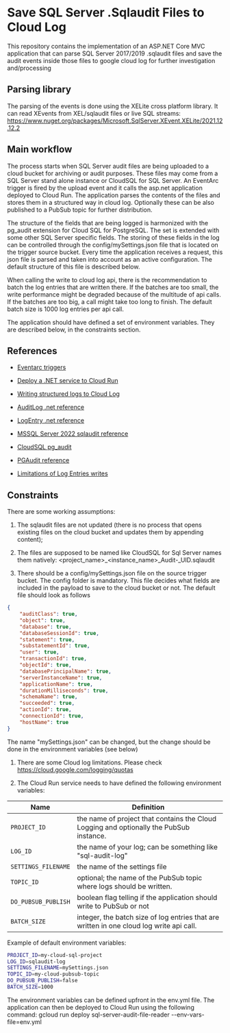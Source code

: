 # Save SQL Server .Sqlaudit Files to Cloud Log

This repository contains the implementation of an ASP.NET Core MVC application that can parse SQL Server 2017/2019 .sqlaudit files and save the audit events inside those files to google cloud log for further investigation and/processing

## Parsing library

The parsing of the events is done using the XELite  cross platform library. It can read XEvents from XEL/sqlaudit files or live SQL streams: https://www.nuget.org/packages/Microsoft.SqlServer.XEvent.XELite/2021.12.12.2

## Main workflow

The process starts when SQL Server audit files are being uploaded to a cloud bucket for archiving or audit purposes. These files may come from a SQL Server stand alone instance or CloudSQL for SQL Server.
An EventArc trigger is fired by the upload event and it calls the asp.net application deployed to Cloud Run. The application parses the contents of the files and stores them in a structured way in cloud log. Optionally these can be also published to a PubSub topic for further distribution.

The structure of the fields that are being logged is harmonized with the pg_audit extension for Cloud SQL for PostgreSQL. The set is extended with some other SQL Server specific fields. The storing of these fields in the log can be controlled through the config/mySettings.json file that is located on the trigger source bucket. Every time the application receives a request, this json file is parsed and taken into account as an active configuration. The default structure of this file is described below.

When calling the write to cloud log api, there is the recommendation to batch the log entries that are written there. If the batches are too small, the write performance might be degraded because of the multitude of api calls. If the batches are too big, a call might take too long to finish. The default batch size is 1000 log entries per api call.

The application should have defined a set of environment variables. They are described below, in the constraints section.

## References

* [Eventarc triggers](https://cloud.google.com/functions/docs/calling/eventarc)

* [Deploy a .NET service to Cloud Run](https://cloud.google.com/run/docs/quickstarts/build-and-deploy/deploy-dotnet-service)

* [Writing structured logs to Cloud Log](https://cloud.google.com/logging/docs/samples/logging-write-log-entry)

* [AuditLog .net reference](https://cloud.google.com/dotnet/docs/reference/Google.Cloud.Audit/latest/Google.Cloud.Audit.AuditLog)

* [LogEntry .net reference](https://cloud.google.com/dotnet/docs/reference/Google.Cloud.Logging.V2/latest/Google.Cloud.Logging.V2.LogEntry)

* [MSSQL Server 2022 sqlaudit reference](https://learn.microsoft.com/en-us/sql/relational-databases/system-functions/sys-fn-get-audit-file-transact-sql?view=sql-server-ver16)

* [CloudSQL pg_audit](https://cloud.google.com/sql/docs/postgres/pg-audit)

* [PGAudit reference](https://access.crunchydata.com/documentation/pgaudit/1.2.0/)

* [Limitations of Log Entries writes](https://cloud.google.com/logging/quotas)

## Constraints

There are some working assumptions:

1. The sqlaudit files are not updated (there is no process that opens existing files on the cloud bucket and updates them by appending content);

1. The files are supposed to be named like CloudSQL for Sql Server names them natively:
    <project_name>_<instance_name>_Audit-<database-name>_UID.sqlaudit

1. There should be a config/mySettings.json file on the source trigger bucket. The config folder is mandatory. This file decides what fields are included in the payload to save to the cloud bucket or not. The default file should look as follows

```json
{
    "auditClass": true,
    "object": true,
    "database": true,
    "databaseSessionId": true,
    "statement": true,
    "substatementId": true,
    "user": true,                        
    "transactionId": true,
    "objectId": true,
    "databasePrincipalName": true,
    "serverInstanceName": true,
    "applicationName": true,
    "durationMilliseconds": true,
    "schemaName": true,
    "succeeded": true,
    "actionId": true,
    "connectionId": true,
    "hostName": true
}
```

The name "mySettings.json" can be changed, but the change should be done in the environment variables (see below)

1. There are some Cloud log limitations. Please check https://cloud.google.com/logging/quotas

1. The Cloud Run service needs to have defined the following environment variables:

| Name | Definition |
| ---- | ---- |
| `PROJECT_ID` | the name of project that contains the Cloud Logging and optionally the  PubSub instance. |
| `LOG_ID` | the name of your log; can be something like "sql-audit-log" |
| `SETTINGS_FILENAME` | the name of the settings file|
| `TOPIC_ID` | optional; the name of the PubSub topic where logs should be written. |
| `DO_PUBSUB_PUBLISH` | boolean flag telling if the application should write to PubSub or not |
| `BATCH_SIZE` | integer, the batch size of log entries that are written in one cloud log write api call. |

Example of default environment variables:

```sh
PROJECT_ID=my-cloud-sql-project
LOG_ID=sqlaudit-log
SETTINGS_FILENAME=mySettings.json
TOPIC_ID=my-cloud-pubsub-topic
DO_PUBSUB_PUBLISH=false
BATCH_SIZE=1000
```

The environment variables can be defined upfront in the env.yml file. The application can then be deployed to Cloud Run using the following command:
gcloud run deploy sql-server-audit-file-reader --env-vars-file=env.yml